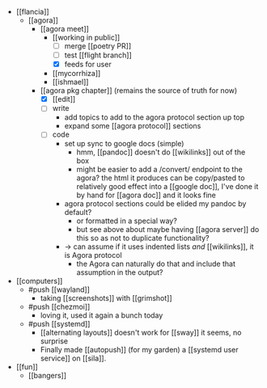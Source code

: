 - [[flancia]]
  - [[agora]]
    - [[agora meet]]
      - [[working in public]]
        - [ ] merge [[poetry PR]]
        - [ ] test [[flight branch]]
        - [x] feeds for user
      - [[mycorrhiza]]
      - [[ishmael]]
    - [[agora pkg chapter]] (remains the source of truth for now)
      - [x] [[edit]]
      - [ ] write
        - add topics to add to the agora protocol section up top
        - expand some [[agora protocol]] sections
      - [ ] code
        - set up sync to google docs (simple)
          - hmm, [[pandoc]] doesn't do [[wikilinks]] out of the box
          - might be easier to add a /convert/ endpoint to the agora? the html it produces can be copy/pasted to relatively good effect into a [[google doc]], I've done it by hand for [[agora doc]] and it looks fine
        - agora protocol sections could be elided my pandoc by default?
          - or formatted in a special way?
          - but see above about maybe having [[agora server]] do this so as not to duplicate functionality?
        - -> can assume if it uses indented lists *and* [[wikilinks]], it is Agora protocol
          - the Agora can naturally do that and include that assumption in the output?
- [[computers]]
  - #push [[wayland]]
    - taking [[screenshots]] with [[grimshot]]
  - #push [[chezmoi]]
    - loving it, used it again a bunch today
  - #push [[systemd]]
    - [[alternating layouts]] doesn't work for [[sway]] it seems, no surprise
    - Finally made [[autopush]] (for my garden) a [[systemd user service]] on [[sila]].
- [[fun]]
  - [[bangers]]
